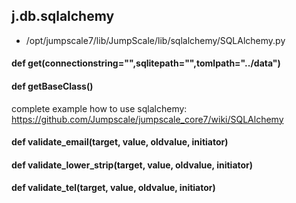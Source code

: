 ## j.db.sqlalchemy

- /opt/jumpscale7/lib/JumpScale/lib/sqlalchemy/SQLAlchemy.py

#### def get(connectionstring="",sqlitepath="",tomlpath="../data") 

#### def getBaseClass() 

complete example how to use sqlalchemy:
https://github.com/Jumpscale/jumpscale_core7/wiki/SQLAlchemy

#### def validate_email(target, value, oldvalue, initiator) 

#### def validate_lower_strip(target, value, oldvalue, initiator) 

#### def validate_tel(target, value, oldvalue, initiator) 

